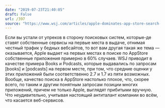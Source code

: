 ```yaml
---
date: "2019-07-23T21:40:05"
draft: False
url: /397
source: "https://www.wsj.com/articles/apple-dominates-app-store-search-results-thwarting-competitors-11563897221"
---
```


Если вы устали от упреков в сторону поисковых систем, которые-де ставят собственные сервисы на первые места в выдаче, отнимая честный трафик у бедных вебсайтов, то вот вам другая такая же тема — оказывается, Apple выдает на первых местах в поиске по AppStore собственные приложения примерно в 60% случаев. WSJ приводит в качестве примера Books и Podcasts, которые выдавались по запросам [books] и [podcasts] на первом месте, при том, что средние оценки у этих приложений были соответственно 2.7 и 1.7 из пяти возможных.
Вообще, качество поиска в AppStore настолько плохое, что, скорее всего, по таким и другим понятным запросам позиции многих приложений, причем не только Apple, выглядят прибитыми вручную. Что неудивительно, учитывая настоящий антиталант компании во всём, что касается веб-сервисов.
